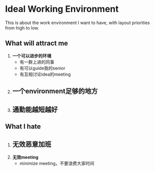 # Ideal Working Environment

This is about the work environment I want to have, with layout priorities from high to low.

## What will attract me

1. **一个可以进步的环境**
    - 有一群上进的同事
    - 有可以guide我的senior
    - 有互相讨论idea的meeting
1. **一个environment足够的地方**
    - 
1. **通勤能越短越好**
    - 


## What I hate

1. **无效恶意加班**
    - 
1. **无效meeting**
    - minimize meeting，不要浪费大家时间